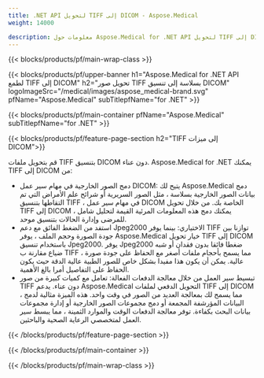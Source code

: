 ```yaml
---
title: .NET API لتحويل TIFF إلى DICOM - Aspose.Medical
weight: 14000

description: معلومات حول Aspose.Medical for .NET API لتحويل TIFF إلى DICOM
---
```


{{< blocks/products/pf/main-wrap-class >}}

{{< blocks/products/pf/upper-banner h1="Aspose.Medical for .NET API لطمع TIFF إلى DICOM" h2="تحويل صور TIFF بسلاسة إلى تنسيق DICOM" logoImageSrc="/medical/images/aspose_medical-brand.svg" pfName="Aspose.Medical" subTitlepfName="for .NET" >}}

{{< blocks/products/pf/main-container pfName="Aspose.Medical" subTitlepfName="for .NET" >}}

{{< blocks/products/pf/feature-page-section h2="TIFF إلى ميزات DICOM">}}

<p>قم بتحويل ملفات TIFF بتنسيق DICOM دون عناء. Aspose.Medical for .NET يمكنك TIFF إلى DICOM من:</p>

<ul>
<li>دمج الصور الخارجية في مهام سير عمل DICOM: يتيح لك Aspose.Medical دمج بيانات الصور الخارجية بسلاسة ، مثل الصور السريرية أو شرائح علم الأمراض التي تم التقاطها بتنسيق TIFF ، في مهام سير عمل DICOM الخاصة بك. من خلال تحويل TIFF إلى DICOM ، يمكنك دمج هذه المعلومات المرئية القيمة لتحليل شامل للمرضى وإدارة الحالات بتنسيق موحد.</li>
<li>استفد من الضغط الفائق مع دعم Jpeg2000 الاختياري: بينما يوفر TIFF توازنا بين جودة الصورة وحجم الملف ، يوفر Aspose.Medical خيار تحويل TIFF إلى DICOM باستخدام تنسيق Jpeg2000. يوفر Jpeg2000 ضغطا فائقا بدون فقدان أو شبه ضياع مقارنة ب TIFF ، مما يسمح بأحجام ملفات أصغر مع الحفاظ على جودة صورة عالية. يمكن أن يكون هذا مفيدا بشكل خاص للصور الطبية عالية الدقة حيث يكون الحفاظ على التفاصيل أمرا بالغ الأهمية.</li>
<li>تبسيط سير العمل من خلال معالجة الدفعات الفعالة: تعامل مع كميات كبيرة من صور TIFF دون عناء. يدعم Aspose.Medical التحويل الدفعي لملفات TIFF إلى DICOM ، مما يسمح لك بمعالجة العديد من الصور في وقت واحد. هذه الميزة مثالية لدمج البيانات المؤرشفة المجمعة أو دمج مجموعات الصور الخارجية أو إدارة مجموعات بيانات البحث بكفاءة. توفر معالجة الدفعات الوقت والموارد الثمينة ، مما يبسط سير العمل لمتخصصي الرعاية الصحية والباحثين.</li>
</ul>

{{< /blocks/products/pf/feature-page-section >}}

{{< /blocks/products/pf/main-container >}}

{{< /blocks/products/pf/main-wrap-class >}}